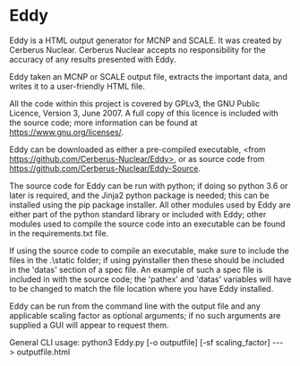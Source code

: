 # Eddy

Eddy is a HTML output generator for MCNP and SCALE. It was created by Cerberus Nuclear. Cerberus Nuclear accepts no 
responsibility for the accuracy of any results presented with Eddy. 

Eddy taken an MCNP or SCALE output file, extracts the important data, 
and writes it to a user-friendly HTML file. 

All the code within this project is covered by GPLv3, the GNU Public Licence, Version 3, June 2007. A full copy of this 
licence is included with the source code; more information can be found at <https://www.gnu.org/licenses/>.

Eddy can be downloaded as either a pre-compiled executable, <from https://github.com/Cerberus-Nuclear/Eddy>,
or as source code from <https://github.com/Cerberus-Nuclear/Eddy-Source>.

The source code for Eddy can be run with python; if doing so python 3.6 or later is required, and the Jinja2 python 
package is needed; this can be installed using the pip package installer.
All other modules used by Eddy are either part of the python standard library or included with Eddy; other modules used 
to compile the source code into an executable can be found in the requirements.txt file.

If using the source code to compile an executable, make sure to include the files in the .\static folder; if using 
pyinstaller then these should be included in the 'datas' section of a spec file. An example of such a spec file is
included in with the source code; the 'pathex' and 'datas' variables will have to be changed to match the file location
where you have Eddy installed.

Eddy can be run from the command line with the output file and any applicable scaling factor as optional arguments;
if no such arguments are supplied a GUI will appear to request them.



General CLI usage: python3 Eddy.py [-o outputfile] [-sf scaling_factor] ---> outputfile.html 





